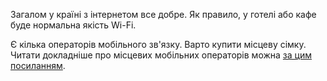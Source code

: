 Загалом у країні з інтернетом все добре. Як правило, у готелі або кафе буде нормальна якість Wi-Fi.

Є кілька операторів мобільного зв'язку. Варто купити місцеву сімку. Читати докладніше про місцевих мобільних операторів можна [за цим посиланням](https://www.autobahn.com.de/ru/2022/08/17/%D0%B8%D0%BD%D1%82%D0%B5%D1%80%D0%BD%D0%B5%D1%82-%D0%B8-%D0%BC%D0%BE%D0%B1%D0%B8%D0%BB%D1%8C%D0%BD%D0%B0%D1%8F-%D1%81%D0%B2%D1%8F%D0%B7%D1%8C-%D0%B2-%D1%82%D0%B0%D0%B8%D0%BB%D0%B0%D0%BD%D0%B4%D0%B5/).